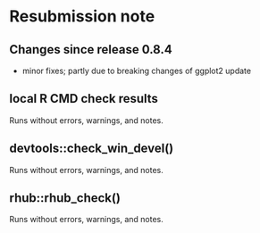 # Resubmission note

## Changes since release 0.8.4

- minor fixes; partly due to breaking changes of ggplot2 update


## local R CMD check results

Runs without errors, warnings, and notes.


## devtools::check_win_devel()

Runs without errors, warnings, and notes.


## rhub::rhub_check()

Runs without errors, warnings, and notes.


